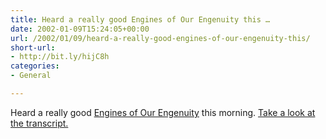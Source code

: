 ```yaml
---
title: Heard a really good Engines of Our Engenuity this …
date: 2002-01-09T15:24:05+00:00
url: /2002/01/09/heard-a-really-good-engines-of-our-engenuity-this/
short-url:
- http://bit.ly/hijC8h
categories:
- General

---
```

Heard a really good <a href="http://www.uh.edu/engines/engines.htm">Engines of Our Engenuity</a> this morning. <a href="http://www.uh.edu/engines/epi1667.htm">Take a look at the transcript.</a>
